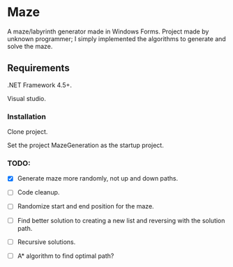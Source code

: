 # Maze #

A maze/labyrinth generator made in Windows Forms. Project made by unknown programmer; I simply implemented the algorithms to generate and solve the maze.

## Requirements ##

.NET Framework 4.5+.

Visual studio.

### Installation ###

Clone project.

Set the project MazeGeneration as the startup project.

### TODO:

- [x] Generate maze more randomly, not up and down paths.
- [ ] Code cleanup.
- [ ] Randomize start and end position for the maze.
- [ ] Find better solution to creating a new list and reversing with the solution path.
- [ ] Recursive solutions.
- [ ] A* algorithm to find optimal path?


